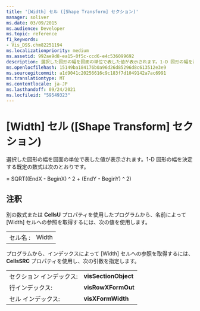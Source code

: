 ```yaml
---
title: '[Width] セル ([Shape Transform] セクション)'
manager: soliver
ms.date: 03/09/2015
ms.audience: Developer
ms.topic: reference
f1_keywords:
- Vis_DSS.chm82251194
ms.localizationpriority: medium
ms.assetid: 992ae9d8-ea15-0f5c-ccd6-e4c536099692
description: 選択した図形の幅を図面の単位で表した値が表示されます。1-D 図形の幅を決定する既定の数式は次のとおりです。
ms.openlocfilehash: 15149ba184176b0a96d26d85296d8c613512e3e9
ms.sourcegitcommit: a1d9041c20256616c9c183f7d1049142a7ac6991
ms.translationtype: MT
ms.contentlocale: ja-JP
ms.lasthandoff: 09/24/2021
ms.locfileid: "59549323"
---
```

# <a name="width-cell-shape-transform-section"></a>[Width] セル ([Shape Transform] セクション)

選択した図形の幅を図面の単位で表した値が表示されます。1-D 図形の幅を決定する既定の数式は次のとおりです。
  
= SQRT((EndX - BeginX) ^ 2 + (EndY - BeginY) ^ 2)
  
## <a name="remarks"></a>注釈

別の数式または **CellsU** プロパティを使用したプログラムから、名前によって [Width] セルへの参照を取得するには、次の値を使用します。 
  
|||
|:-----|:-----|
| セル名 :  <br/> | Width  <br/> |
   
プログラムから、インデックスによって [Width] セルへの参照を取得するには、**CellsSRC** プロパティを使用し、次の引数を指定します。 
  
|||
|:-----|:-----|
| セクション インデックス:  <br/> |**visSectionObject** <br/> |
| 行インデックス:  <br/> |**visRowXFormOut** <br/> |
| セル インデックス:  <br/> |**visXFormWidth** <br/> |
   

